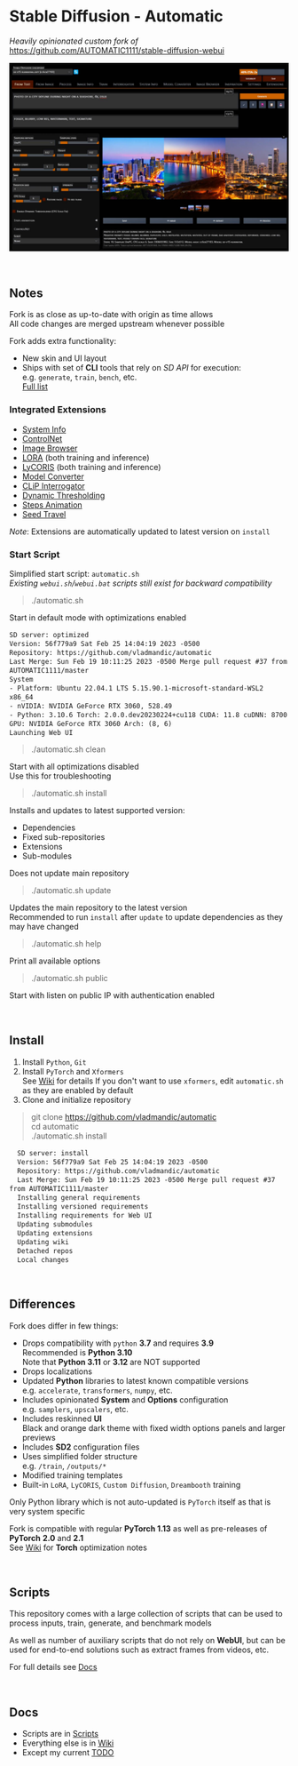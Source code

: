 # Stable Diffusion - Automatic

*Heavily opinionated custom fork of* <https://github.com/AUTOMATIC1111/stable-diffusion-webui>  

![screenshot](ui-screenshot.jpg)

<br>

## Notes

Fork is as close as up-to-date with origin as time allows  
All code changes are merged upstream whenever possible  

Fork adds extra functionality:

- New skin and UI layout  
- Ships with set of **CLI** tools that rely on *SD API* for execution:  
  e.g. `generate`, `train`, `bench`, etc.  
  [Full list](<cli/>)

### Integrated Extensions

- [System Info](https://github.com/vladmandic/sd-extension-system-info)
- [ControlNet](https://github.com/Mikubill/sd-webui-controlnet)
- [Image Browser](https://github.com/AlUlkesh/stable-diffusion-webui-images-browser)
- [LORA](https://github.com/kohya-ss/sd-scripts) (both training and inference)
- [LyCORIS](https://github.com/KohakuBlueleaf/LyCORIS) (both training and inference)
- [Model Converter](https://github.com/Akegarasu/sd-webui-model-converter)
- [CLiP Interrogator](https://github.com/pharmapsychotic/clip-interrogator-ext)
- [Dynamic Thresholding](https://github.com/mcmonkeyprojects/sd-dynamic-thresholding)
- [Steps Animation](https://github.com/vladmandic/sd-extension-steps-animation)
- [Seed Travel](https://github.com/yownas/seed_travel)

*Note*: Extensions are automatically updated to latest version on `install`

### Start Script

Simplified start script: `automatic.sh`  
*Existing `webui.sh`/`webui.bat` scripts still exist for backward compatibility*  

> ./automatic.sh  

Start in default mode with optimizations enabled  

    SD server: optimized
    Version: 56f779a9 Sat Feb 25 14:04:19 2023 -0500
    Repository: https://github.com/vladmandic/automatic
    Last Merge: Sun Feb 19 10:11:25 2023 -0500 Merge pull request #37 from AUTOMATIC1111/master
    System
    - Platform: Ubuntu 22.04.1 LTS 5.15.90.1-microsoft-standard-WSL2 x86_64
    - nVIDIA: NVIDIA GeForce RTX 3060, 528.49
    - Python: 3.10.6 Torch: 2.0.0.dev20230224+cu118 CUDA: 11.8 cuDNN: 8700 GPU: NVIDIA GeForce RTX 3060 Arch: (8, 6)
    Launching Web UI

> ./automatic.sh clean  

Start with all optimizations disabled  
Use this for troubleshooting  

> ./automatic.sh install

Installs and updates to latest supported version:

- Dependencies
- Fixed sub-repositories
- Extensions
- Sub-modules

Does not update main repository

> ./automatic.sh update

Updates the main repository to the latest version  
Recommended to run `install` after `update` to update dependencies as they may have changed  

> ./automatic.sh help

Print all available options

> ./automatic.sh public  

Start with listen on public IP with authentication enabled  

<br>  

## Install

1. Install `Python`, `Git`  
2. Install `PyTorch` and `Xformers`  
   See [Wiki](wiki/Torch%20Optimizations.md) for details
   If you don't want to use `xformers`, edit `automatic.sh` as they are enabled by default
3. Clone and initialize repository  

> git clone https://github.com/vladmandic/automatic  
> cd automatic  
> ./automatic.sh install  

      SD server: install
      Version: 56f779a9 Sat Feb 25 14:04:19 2023 -0500
      Repository: https://github.com/vladmandic/automatic
      Last Merge: Sun Feb 19 10:11:25 2023 -0500 Merge pull request #37 from AUTOMATIC1111/master
      Installing general requirements
      Installing versioned requirements
      Installing requirements for Web UI
      Updating submodules
      Updating extensions
      Updating wiki
      Detached repos
      Local changes

<br>

## Differences

Fork does differ in few things:

- Drops compatibility with `python` **3.7** and requires **3.9**  
  Recommended is **Python 3.10**  
  Note that **Python 3.11** or **3.12** are NOT supported  
- Drops localizations  
- Updated **Python** libraries to latest known compatible versions  
  e.g. `accelerate`, `transformers`, `numpy`, etc.  
- Includes opinionated **System** and **Options** configuration  
  e.g. `samplers`, `upscalers`, etc.  
- Includes reskinned **UI**  
  Black and orange dark theme with fixed width options panels and larger previews  
- Includes **SD2** configuration files  
- Uses simplified folder structure  
  e.g. `/train`, `/outputs/*`  
- Modified training templates  
- Built-in `LoRA`, `LyCORIS`, `Custom Diffusion`, `Dreambooth` training  

Only Python library which is not auto-updated is `PyTorch` itself as that is very system specific  

Fork is compatible with regular **PyTorch 1.13** as well as pre-releases of **PyTorch** **2.0** and **2.1**  
See [Wiki](https://github.com/vladmandic/automatic/wiki/Torch-Optimizations) for **Torch** optimization notes

<br>

## Scripts

This repository comes with a large collection of scripts that can be used to process inputs, train, generate, and benchmark models  

As well as number of auxiliary scripts that do not rely on **WebUI**, but can be used for end-to-end solutions such as extract frames from videos, etc.  

For full details see [Docs](cli/README.md)

<br>

## Docs

- Scripts are in [Scripts](cli/README.md)  
- Everything else is in [Wiki](https://github.com/vladmandic/automatic/wiki)  
- Except my current [TODO](TODO.md)  

